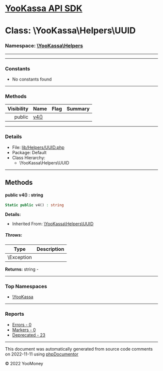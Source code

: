 # [YooKassa API SDK](../home.md)

# Class: \YooKassa\Helpers\UUID
### Namespace: [\YooKassa\Helpers](../namespaces/yookassa-helpers.md)
---

---
### Constants
* No constants found

---
### Methods
| Visibility | Name | Flag | Summary |
| ----------:| ---- | ---- | ------- |
| public | [v4()](../classes/YooKassa-Helpers-UUID.md#method_v4) |  |  |

---
### Details
* File: [lib/Helpers/UUID.php](../../lib/Helpers/UUID.php)
* Package: Default
* Class Hierarchy:
  * \YooKassa\Helpers\UUID

---
## Methods
<a name="method_v4" class="anchor"></a>
#### public v4() : string

```php
Static public v4() : string
```

**Details:**
* Inherited From: [\YooKassa\Helpers\UUID](../classes/YooKassa-Helpers-UUID.md)

##### Throws:
| Type | Description |
| ---- | ----------- |
| \Exception |  |

**Returns:** string - 



---

### Top Namespaces

* [\YooKassa](../namespaces/yookassa.md)

---

### Reports
* [Errors - 0](../reports/errors.md)
* [Markers - 0](../reports/markers.md)
* [Deprecated - 23](../reports/deprecated.md)

---

This document was automatically generated from source code comments on 2022-11-11 using [phpDocumentor](http://www.phpdoc.org/)

&copy; 2022 YooMoney